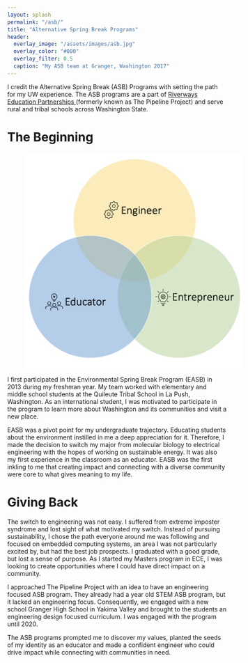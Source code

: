 ```yaml
---
layout: splash
permalink: "/asb/"
title: "Alternative Spring Break Programs"
header:
  overlay_image: "/assets/images/asb.jpg"
  overlay_color: "#000"
  overlay_filter: 0.5
  caption: "My ASB team at Granger, Washington 2017"
---
```

 


I credit the Alternative Spring Break (ASB) Programs with setting the path for my UW experience. The ASB programs are a part of <a href = "https://expd.uw.edu/riverways/rural-tribal/">Riverways Education Partnerships </a> (formerly known as The Pipeline Project) and serve rural and tribal schools across Washington State. 

<h1>The Beginning</h1>

<figure style="width: 500px" class="align-left">
  <img src="assets/images/identities.png" alt="">
</figure>

I first participated in the Environmental Spring Break Program (EASB) in 2013 during my freshman year. My team worked with elementary and middle school students at the Quileute Tribal School in La Push, Washington. As an international student, I was motivated to participate in the program to learn more about Washington and its communities and visit a new place. 

EASB was a pivot point for my undergraduate trajectory. Educating students about the environment instilled in me a deep appreciation for it. Therefore, I made the decision to switch my major from molecular biology to electrical engineering with the hopes of working on sustainable energy. It was also my first experience in the classroom as an educator. EASB was the first inkling to me that creating impact and connecting with a diverse community were core to what gives meaning to my life.



<h1>Giving Back</h1>

The switch to engineering was not easy. I suffered from extreme imposter syndrome and lost sight of what motivated my switch. Instead of pursuing sustainability, I chose the path everyone around me was following and focused on embedded computing systems, an area I was not particularly excited by, but had the best job prospects. I graduated with a good grade, but lost a sense of purpose. As I started my Masters program in ECE, I was looking to create opportunities where I could have direct impact on a community. 

I approached The Pipeline Project with an idea to have an engineering focused ASB program. They already had a year old STEM ASB program, but it lacked an engineering focus. Consequently, we engaged with a new school Granger High School in Yakima Valley and brought to the students an engineering design focused curriculum. I was engaged with the program until 2020. 

The ASB programs prompted me to discover my values, planted the seeds of my identity as an educator and made a confident engineer who could drive impact while connecting with communities in need.